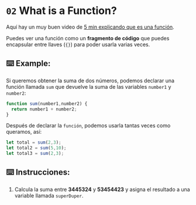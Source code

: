 # `02` What is a Function?
Aquí hay un muy buen video de [5 min explicando que es una función](https://www.youtube.com/watch?v=N8ap4k_1QEQ).

Puedes ver una función como un **fragmento de código** que puedes encapsular entre llaves (`{}`) para poder usarla varias veces.

## ⌨️ Example:
Si queremos obtener la suma de dos números, podemos declarar una función llamada `sum` que devuelve la suma de las variables `number1` y `number2`:
```Javascript
function sum(number1,number2) {
  return number1 + number2;
}
```

Después de declarar la `función`, podemos usarla tantas veces como queramos, así:
```Javascript
let total = sum(2,3);
let total2 = sum(5,10);
let total3 = sum(2,3);
```

## ⌨️ Instrucciones:
1. Calcula la suma entre **3445324** y **53454423** y asigna el resultado a una variable llamada `superDuper`.